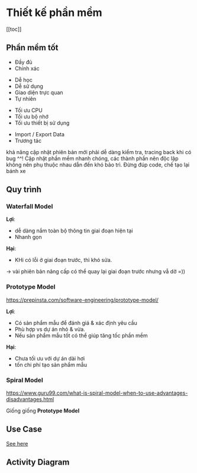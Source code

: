 # Thiết kế phần mềm

[[toc]]

## Phần mềm tốt 


<collapse title="⭐️ Tính đúng đắn" content-tag="p" :show="false">
    <ul>
        <li>Đầy đủ</li>
        <li>Chính xác</li>
    </ul>
</collapse>


<collapse title="⭐️ Tính tiện dụng" content-tag="p" :show="false">
    <ul>
        <li>Dễ học</li>
        <li>Dễ sử dụng</li>
        <li>Giao diện trực quan</li>
        <li>Tự nhiên</li>
    </ul>
</collapse>

<collapse title="⭐️ Tính tối ưu" content-tag="p" :show="false">
    <ul>
        <li>Tối ưu CPU</li>
        <li>Tối ưu bộ nhớ</li>
        <li>Tối ưu thiết bị sử dụng</li>
    </ul>
</collapse>

<collapse title="⭐️ Tính tương thích" content-tag="p" :show="false">
    <ul>
        <li>Import / Export Data</li>
        <li>Trương tác</li>
    </ul>
</collapse>

<collapse title="⭐️ Tính tiến hóa" content-tag="p" :show="false">
    khả năng cập nhật phiên bản mới
</collapse>

<collapse title="⭐️ Tính dễ kiểm tra" content-tag="p" :show="false">
    phải dễ dàng kiểm tra, tracing back khi có bug
</collapse>

<collapse title="⭐️ Tính dễ sửa lỗi" content-tag="p" :show="false">
    ^^!
</collapse>

<collapse title="⭐️ Tính dễ bảo trì" content-tag="p" :show="false">
    Cập nhật phần mềm nhanh chóng, các thành phần nên độc lập không nên phụ thuộc nhau dẫn đến khó bảo trì.
</collapse>

<collapse title="⭐️ Tính tái sử dụng" content-tag="p" :show="false">
    Đừng đúp code, chế tạo lại bánh xe 
</collapse>

## Quy trình 

### Waterfall Model

**Lợi**: 
- dễ dàng nắm toàn bộ thông tin giai đoạn hiện tại
- Nhanh gọn

**Hại**:
- KHi có lỗi ở giai đoạn trước, thì khó sửa.

-> vài phiên bản nâng cấp có thể quay lại giai đoạn trước nhưng vẫ dở =))


### Prototype Model

https://prepinsta.com/software-engineering/prototype-model/

**Lợi**: 
- Có sản phẩm mẫu để đánh giá & xác định yêu cầu
- Phù hợp vs dự án nhỏ & vừa. 
- Nếu sản phẩm mẫu tốt có thể giúp tăng tốc phần mềm

**Hại**:
- Chưa tối ưu với dự án dài hơi
- tốn chi phí tạo sản phẩm mẫu

### Spiral Model

https://www.guru99.com/what-is-spiral-model-when-to-use-advantages-disadvantages.html

Giống giống **Prototype Model**


## Use Case

[See here](./use-case.md)

## Activity Diagram


